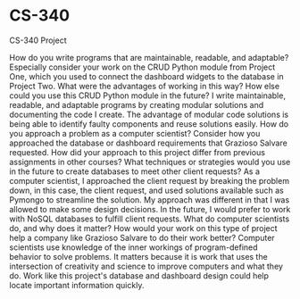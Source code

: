 # CS-340
CS-340 Project

How do you write programs that are maintainable, readable, and adaptable? Especially consider your work on the CRUD Python module from Project One, which you used to connect the dashboard widgets to the database in Project Two. What were the advantages of working in this way? How else could you use this CRUD Python module in the future?
I write maintainable, readable, and adaptable programs by creating modular solutions and documenting the code I create. The advantage of modular code solutions is being able to identify faulty components and reuse solutions easily.
How do you approach a problem as a computer scientist? Consider how you approached the database or dashboard requirements that Grazioso Salvare requested. How did your approach to this project differ from previous assignments in other courses? What techniques or strategies would you use in the future to create databases to meet other client requests?
As a computer scientist, I approached the client request by breaking the problem down, in this case, the client request, and used solutions available such as Pymongo to streamline the solution. My approach was different in that I was allowed to make some design decisions. In the future, I would prefer to work with NoSQL databases to fulfill client requests.
What do computer scientists do, and why does it matter? How would your work on this type of project help a company like Grazioso Salvare to do their work better?
Computer scientists use knowledge of the inner workings of program-defined behavior to solve problems. It matters because it is work that uses the intersection of creativity and science to improve computers and what they do. Work like this project's database and dashboard design could help locate important information quickly.
